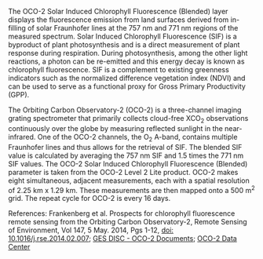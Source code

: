 The OCO-2 Solar Induced Chlorophyll Fluorescence (Blended) layer displays the fluorescence emission from land surfaces derived from in-filling of solar Fraunhofer lines at the 757 nm and 771 nm regions of the measured spectrum. Solar Induced Chlorophyll Fluorescence (SIF) is a byproduct of plant photosynthesis and is a direct measurement of plant response during respiration. During photosynthesis, among the other light reactions, a photon can be re-emitted and this energy decay is known as chlorophyll fluorescence.  SIF is a complement to existing greenness indicators such as the normalized difference vegetation index (NDVI) and can be used to serve as a functional proxy for Gross Primary Productivity (GPP).

The Orbiting Carbon Observatory-2 (OCO-2) is a three-channel imaging grating spectrometer that primarily collects cloud-free XCO<sub>2</sub> observations continuously over the globe by measuring reflected sunlight in the near-infrared. One of the OCO-2 channels, the O<sub>2</sub> A-band, contains multiple Fraunhofer lines and thus allows for the retrieval of SIF. The blended SIF value is calculated by averaging the 757 nm SIF and 1.5 times the 771 nm SIF values. The OCO-2 Solar Induced Chlorophyll Fluorescence (Blended) parameter is taken from the OCO-2 Level 2 Lite product. OCO-2 makes eight simultaneous, adjacent measurements, each with a spatial resolution of 2.25 km x 1.29 km. These measurements are then mapped onto a 500 m<sup>2</sup> grid. The repeat cycle for OCO-2 is every 16 days.

References: Frankenberg et al. Prospects for chlorophyll fluorescence remote sensing from the Orbiting Carbon Observatory-2, Remote Sensing of Environment, Vol 147, 5 May. 2014, Pgs 1-12, [doi: 10.1016/j.rse.2014.02.007](http://dx.doi.org/10.1016/j.rse.2014.02.007); [GES DISC - OCO-2 Documents](https://disc.gsfc.nasa.gov/information/documents?title=OCO-2%20Documents); [OCO-2 Data Center](https://ocov2.jpl.nasa.gov/science/OCO2DataCenter/)
